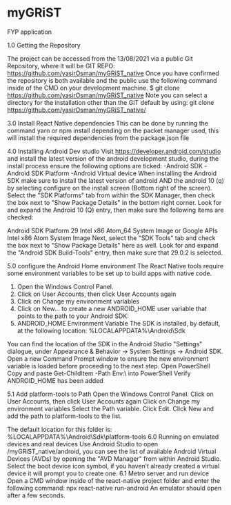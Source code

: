 # myGRiST
FYP application

1.0 Getting the Repository

The project can be accessed from the 13/08/2021 via a public Git Repository, where it will be
GIT REPO: https://github.com/yasirOsman/myGRiST_native
Once you have confirmed the repository is both available and the public use the following command
inside of the CMD on your development machine.
$ git clone https://github.com/yasirOsman/myGRiST_native
Note you can select a directory for the installation other than the GIT default by using:
git clone https://github.com/yasirOsman/myGRiST_native/<Directory>

3.0 Install React Native dependencies
This can be done by running the command yarn or npm install depending on the packet manager used,
this will install the required dependencies from the package.json file

4.0 Installing Android Dev studio
Visit https://developer.android.com/studio and install the latest version of the android development studio,
during the install process ensure the following options are ticked:
-Android SDK
-Android SDK Platform
-Android Virtual device
When installing the Android SDK make sure to install the latest version of android AND the android 10
(q) by selecting configure on the install screen (Bottom right of the screen).
Select the "SDK Platforms" tab from within the SDK Manager, then check the box next to "Show
Package Details" in the bottom right corner. Look for and expand the Android 10 (Q) entry, then make
sure the following items are checked:

Android SDK Platform 29
Intel x86 Atom_64 System Image or Google APIs Intel x86 Atom System Image
Next, select the "SDK Tools" tab and check the box next to "Show Package Details" here as well. Look
for and expand the "Android SDK Build-Tools" entry, then make sure that 29.0.2 is selected.

5.0 configure the Android Home environment
The React Native tools require some environment variables to be set up to build apps with native code.
1. Open the Windows Control Panel.
2. Click on User Accounts, then click User Accounts again
3. Click on Change my environment variables
4. Click on New... to create a new ANDROID_HOME user variable that points to the path to your
Android SDK:
5. ANDROID_HOME Environment Variable
The SDK is installed, by default, at the following location:
%LOCALAPPDATA%\Android\Sdk

You can find the location of the SDK in the Android Studio "Settings" dialogue, under Appearance
& Behavior → System Settings → Android SDK.
Open a new Command Prompt window to ensure the new environment variable is loaded before
proceeding to the next step.
Open PowerShell
Copy and paste Get-ChildItem -Path Env:\ into PowerShell
Verify ANDROID_HOME has been added

5.1 Add platform-tools to Path
Open the Windows Control Panel.
Click on User Accounts, then click User Accounts again
Click on Change my environment variables
Select the Path variable.
Click Edit.
Click New and add the path to platform-tools to the list.

The default location for this folder is:
%LOCALAPPDATA%\Android\Sdk\platform-tools
6.0 Running on emulated devices and real devices
Use Android Studio to open /myGRiST_native/android, you can see the list of available Android Virtual
Devices (AVDs) by opening the "AVD Manager" from within Android Studio. Select the boot device
icon symbol, if you haven’t already created a virtual device it will prompt you to create one.
6.1 Metro server and run device
Open a CMD window inside of the react-native project folder and enter the following command:
npx react-native run-android
An emulator should open after a few seconds.

